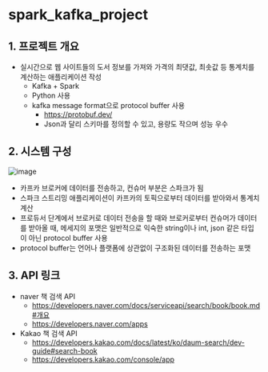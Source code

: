 # spark_kafka_project

## 1. 프로젝트 개요

- 실시간으로 웹 사이트들의 도서 정보를 가져와 가격의 최댓값, 최솟값 등 통계치를 계산하는 애플리케이션 작성
    - Kafka + Spark
    - Python 사용
    - kafka message format으로 protocol buffer 사용
        - https://protobuf.dev/
        - Json과 달리 스키마를 정의할 수 있고, 용량도 작으며 성능 우수


## 2. 시스템 구성

![image](https://github.com/user-attachments/assets/634309d9-ad72-4f4e-8e59-45daef0bf1bf)

- 카프카 브로커에 데이터를 전송하고, 컨슈머 부분은 스파크가 됨
- 스파크 스트리밍 애플리케이션이 카프카의 토픽으로부터 데이터를 받아와서 통계치 계산
- 프로듀서 단계에서 브로커로 데이터 전송을 할 때와 브로커로부터 컨슈머가 데이터를 받아올 때, 메세지의 포맷은 일반적으로 익숙한 string이나 int, json 같은 타입이 아닌 protocol buffer 사용
- protocol buffer는 언어나 플랫폼에 상관없이 구조화된 데이터를 전송하는 포맷


## 3. API 링크

- naver 책 검색 API
    - https://developers.naver.com/docs/serviceapi/search/book/book.md#개요
    - https://developers.naver.com/apps
- Kakao 책 검색 API
    - https://developers.kakao.com/docs/latest/ko/daum-search/dev-guide#search-book
    - https://developers.kakao.com/console/app
